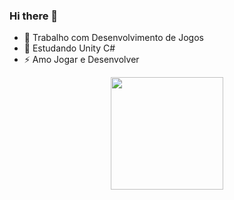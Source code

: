 ### Hi there 👋


- 🔭 Trabalho com Desenvolvimento de Jogos
- 🌱 Estudando Unity C#
- ⚡ Amo Jogar e Desenvolver 

<div align="center">
  <a href="https://github.com/rodrigoBehrmann">
  <img height="180em" src="https://github-readme-stats.vercel.app/api?username=rodrigoBehrmann&show_icons=true&theme=dracula&include_all_commits=true&count_private=true"/>
 
</div>
